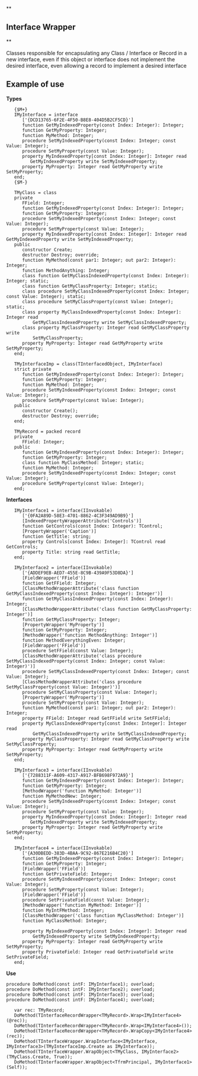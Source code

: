**

## Interface Wrapper

**

Classes responsible for encapsulating any Class / Interface or Record in a new interface, even if this object or interface does not implement the desired interface, even allowing a record to implement a desired interface

## **Example of use**

**Types**

       {$M+}
       IMyInterface = interface
          ['{DCD13765-6F2E-4F50-B8E8-404D5B2CF5CD}']
          function GetMyIndexedProperty(const Index: Integer): Integer;
          function GetMyProperty: Integer;
          function MyMethod: Integer;
          procedure SetMyIndexedProperty(const Index: Integer; const Value: Integer);
          procedure SetMyProperty(const Value: Integer);
          property MyIndexedProperty[const Index: Integer]: Integer read
             GetMyIndexedProperty write SetMyIndexedProperty;
          property MyProperty: Integer read GetMyProperty write SetMyProperty;
       end;
       {$M-}
    
       TMyClass = class
       private
          FField: Integer;
          function GetMyIndexedProperty(const Index: Integer): Integer;
          function GetMyProperty: Integer;
          procedure SetMyIndexedProperty(const Index: Integer; const Value: Integer);
          procedure SetMyProperty(const Value: Integer);
          property MyIndexedProperty[const Index: Integer]: Integer read GetMyIndexedProperty write SetMyIndexedProperty;
       public
          constructor Create;
          destructor Destroy; override;
          function MyMethod(const par1: Integer; out par2: Integer): Integer;
          function MethodAnything: Integer;
          class function GetMyClassIndexedProperty(const Index: Integer): Integer; static;
          class function GetMyClassProperty: Integer; static;
          class procedure SetMyClassIndexedProperty(const Index: Integer; const Value: Integer); static;
          class procedure SetMyClassProperty(const Value: Integer); static;
          class property MyClassIndexedProperty[const Index: Integer]: Integer read
              GetMyClassIndexedProperty write SetMyClassIndexedProperty;
          class property MyClassProperty: Integer read GetMyClassProperty write
              SetMyClassProperty;
          property MyProperty: Integer read GetMyProperty write SetMyProperty;
       end;
    
       TMyInterfaceImp = class(TInterfacedObject, IMyInterface)
       strict private
          function GetMyIndexedProperty(const Index: Integer): Integer;
          function GetMyProperty: Integer;
          function MyMethod: Integer;
          procedure SetMyIndexedProperty(const Index: Integer; const Value: Integer);
          procedure SetMyProperty(const Value: Integer);
       public
          constructor Create();
          destructor Destroy; override;
       end;
    
       TMyRecord = packed record
       private
          FField: Integer;
       public
          function GetMyIndexedProperty(const Index: Integer): Integer;
          function GetMyProperty: Integer;
          class function MyClassMethod: Integer; static;
          function MyMethod: Integer;
          procedure SetMyIndexedProperty(const Index: Integer; const Value: Integer);
          procedure SetMyProperty(const Value: Integer);
       end;

**Interfaces**

       IMyInterface1 = interface(IInvokable)
          ['{0FA2A89D-58E3-4701-8862-4C3F349AD9B9}']
          [IndexedPropertyWrapperAttribute('Controls')]
          function GetControls(const Index: Integer): TControl;
          [PropertyWrapper('Caption')]
          function GetTitle: string;
          property Controls[const Index: Integer]: TControl read GetControls;
          property Title: string read GetTitle;
       end;
    
       IMyInterface2 = interface(IInvokable)
          ['{ADDEF9EB-AED7-455E-8C9B-439A9F53D8DA}']
          [FieldWrapper('FField')]
          function GetFField: Integer;
          [ClassMethodWrapperAttribute('class function GetMyClassIndexedProperty(const Index: Integer): Integer')]
          function GetMyClassIndexedProperty(const Index: Integer): Integer;
          [ClassMethodWrapperAttribute('class function GetMyClassProperty: Integer')]
          function GetMyClassProperty: Integer;
          [PropertyWrapper('MyProperty')]
          function GetMyProperty: Integer;
          [MethodWrapper('function MethodAnything: Integer')]
          function MethodEverythingEven: Integer;
          [FieldWrapper('FField')]
          procedure SetFField(const Value: Integer);
          [ClassMethodWrapperAttribute('class procedure SetMyClassIndexedProperty(const Index: Integer; const Value: Integer)')]
          procedure SetMyClassIndexedProperty(const Index: Integer; const Value: Integer);
          [ClassMethodWrapperAttribute('class procedure SetMyClassProperty(const Value: Integer)')]
          procedure SetMyClassProperty(const Value: Integer);
          [PropertyWrapper('MyProperty')]
          procedure SetMyProperty(const Value: Integer);
          function MyMethod(const par1: Integer; out par2: Integer): Integer;
          property FField: Integer read GetFField write SetFField;
          property MyClassIndexedProperty[const Index: Integer]: Integer read
              GetMyClassIndexedProperty write SetMyClassIndexedProperty;
          property MyClassProperty: Integer read GetMyClassProperty write SetMyClassProperty;
          property MyProperty: Integer read GetMyProperty write SetMyProperty;
       end;
    
       IMyInterface3 = interface(IInvokable)
          ['{7288311F-A609-4317-A917-BFB698F972A9}']
          function GetMyIndexedProperty(const Index: Integer): Integer;
          function GetMyProperty: Integer;
          [MethodWrapper('function MyMethod: Integer')]
          function MyMethodNew: Integer;
          procedure SetMyIndexedProperty(const Index: Integer; const Value: Integer);
          procedure SetMyProperty(const Value: Integer);
          property MyIndexedProperty[const Index: Integer]: Integer read
             GetMyIndexedProperty write SetMyIndexedProperty;
          property MyProperty: Integer read GetMyProperty write SetMyProperty;
       end;
    
       IMyInterface4 = interface(IInvokable)
          ['{A30DBEDD-383D-4BAA-9C92-867E216B4C20}']
          function GetMyIndexedProperty(const Index: Integer): Integer;
          function GetMyProperty: Integer;
          [FieldWrapper('FField')]
          function GetPrivateField: Integer;
          procedure SetMyIndexedProperty(const Index: Integer; const Value: Integer);
          procedure SetMyProperty(const Value: Integer);
          [FieldWrapper('FField')]
          procedure SetPrivateField(const Value: Integer);
          [MethodWrapper('function MyMethod: Integer')]
          function MyIntFMethod: Integer;
          [ClassMethodWrapper('class function MyClassMethod: Integer')]
          function MyClassMethod: Integer;
    
          property MyIndexedProperty[const Index: Integer]: Integer read
              GetMyIndexedProperty write SetMyIndexedProperty;
          property MyProperty: Integer read GetMyProperty write SetMyProperty;
          property PrivateField: Integer read GetPrivateField write SetPrivateField;
       end;


**Use**

    procedure DoMethod(const intF: IMyInterface1); overload;
    procedure DoMethod(const intF: IMyInterface2); overload;
    procedure DoMethod(const intF: IMyInterface3); overload;
    procedure DoMethod(const intF: IMyInterface4); overload;

       var rec: TMyRecord;
       DoMethod(TInterfaceRecordWrapper<TMyRecord>.Wrap<IMyInterface4>(@rec));
       DoMethod(TInterfaceRecordWrapper<TMyRecord>.Wrap<IMyInterface4>());
       DoMethod(TInterfaceRecordWrapper<TMyRecord>.WrapCopy<IMyInterface4>(rec));
       DoMethod(TInterfaceWrapper.WrapInterface<IMyInterface, IMyInterface3>(TMyInterfaceImp.Create as IMyInterface));
       DoMethod(TInterfaceWrapper.WrapObject<TMyClass, IMyInterface2>(TMyClass.Create, True));
       DoMethod(TInterfaceWrapper.WrapObject<TfrmPrincipal, IMyInterface1>(Self));
